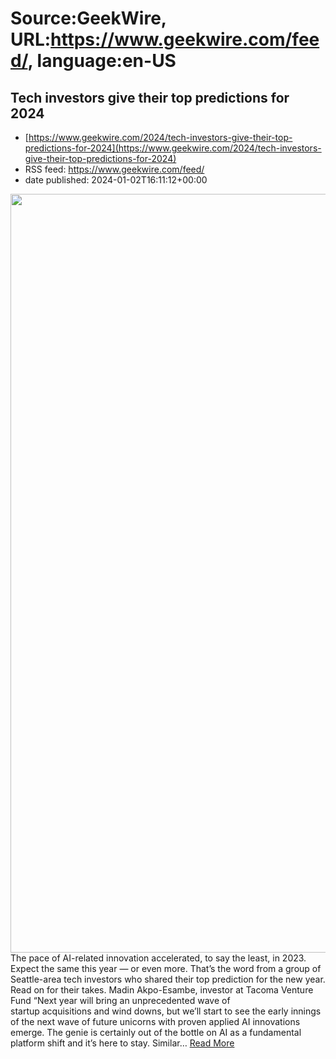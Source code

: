 # Source:GeekWire, URL:https://www.geekwire.com/feed/, language:en-US

## Tech investors give their top predictions for 2024
 - [https://www.geekwire.com/2024/tech-investors-give-their-top-predictions-for-2024](https://www.geekwire.com/2024/tech-investors-give-their-top-predictions-for-2024)
 - RSS feed: https://www.geekwire.com/feed/
 - date published: 2024-01-02T16:11:12+00:00

<img alt="" class="webfeedsFeaturedVisual wp-post-image" height="1214" src="https://cdn.geekwire.com/wp-content/uploads/2024/01/Screen-Shot-2024-01-01-at-6.36.54-PM.png" width="1214" /><br />The pace of AI-related innovation accelerated, to say the least, in 2023. Expect the same this year — or even more. That&#8217;s the word from a group of Seattle-area tech investors who shared their top prediction for the new year. Read on for their takes. Madin Akpo-Esambe, investor at Tacoma Venture Fund &#8220;Next year will bring an unprecedented wave of startup acquisitions and wind downs, but we&#8217;ll start to see the early innings of the next wave of future unicorns with proven applied AI innovations emerge. The genie is certainly out of the bottle on AI as a fundamental platform shift and it&#8217;s here to stay. Similar&#8230; <a href="https://www.geekwire.com/2024/tech-investors-give-their-top-predictions-for-2024/">Read More</a>

